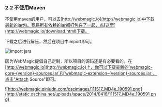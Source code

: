 ### 2.2 不使用Maven

不使用maven的用户，可以去[http://webmagic.io](http://webmagic.io)中下载最新的jar包。我将所有依赖的jar都打包在了一起，点[这里](http://webmagic.io/download.html)下载。

下载之后进行解压，然后在项目中import即可。

![import jars](http://webmagic.qiniudn.com/oscimages/102848_ETcU_190591.png)

因为WebMagic提倡自己定制，所以项目的源码还是有必要看的。在[http://webmagic.io](http://webmagic.io)上，你可以下载最新的`webmagic-core-{version}-sources.jar`和`webmagic-extension-{version}-sources.jar`，点击"Attach Source"即可。

![http://webmagic.qiniudn.com/oscimages/111517_MD4e_190591.png](http://static.oschina.net/uploads/space/2014/0416/111517_MD4e_190591.png)